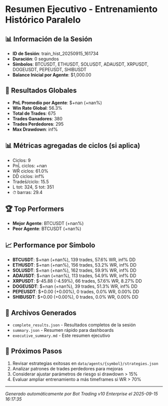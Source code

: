 # Resumen Ejecutivo - Entrenamiento Histórico Paralelo

## 📊 Información de la Sesión
- **ID de Sesión**: train_hist_20250915_161734
- **Duración**: 0 segundos
- **Símbolos**: BTCUSDT, ETHUSDT, SOLUSDT, ADAUSDT, XRPUSDT, DOGEUSDT, PEPEUSDT, SHIBUSDT
- **Balance Inicial por Agente**: $1,000.00

## 🎯 Resultados Globales
- **PnL Promedio por Agente**: $+nan (+nan%)
- **Win Rate Global**: 56.3%
- **Total de Trades**: 675
- **Trades Ganadores**: 380
- **Trades Perdedores**: 295
- **Max Drawdown**: inf%

## 📊 Métricas agregadas de ciclos (si aplica)
- Ciclos: 9
- PnL̄ ciclos: +nan
- WR̄ ciclos: 61.0%
- DD̄ ciclos: inf%
- Trades̄/ciclo: 15.5
- L tot: 324, S tot: 351
- ⏱̄ barras: 29.4


## 🏆 Top Performers
- **Mejor Agente**: BTCUSDT (+nan%)
- **Peor Agente**: BTCUSDT (+nan%)

## 📈 Performance por Símbolo
- **BTCUSDT**: $+nan (+nan%), 139 trades, 57.6% WR, inf% DD
- **ETHUSDT**: $+nan (+nan%), 156 trades, 53.2% WR, inf% DD
- **SOLUSDT**: $+nan (+nan%), 162 trades, 59.9% WR, inf% DD
- **ADAUSDT**: $+nan (+nan%), 113 trades, 54.9% WR, inf% DD
- **XRPUSDT**: $-45.88 (-4.59%), 66 trades, 57.6% WR, 8.27% DD
- **DOGEUSDT**: $+nan (+nan%), 39 trades, 51.3% WR, inf% DD
- **PEPEUSDT**: $+0.00 (+0.00%), 0 trades, 0.0% WR, 0.00% DD
- **SHIBUSDT**: $+0.00 (+0.00%), 0 trades, 0.0% WR, 0.00% DD

## 📁 Archivos Generados
- `complete_results.json` - Resultados completos de la sesión
- `summary.json` - Resumen rápido para dashboards
- `executive_summary.md` - Este resumen ejecutivo

## 🎯 Próximos Pasos
1. Revisar estrategias exitosas en `data/agents/{symbol}/strategies.json`
2. Analizar patrones de trades perdedores para mejoras
3. Considerar ajustar parámetros de riesgo si drawdown > 15%
4. Evaluar ampliar entrenamiento a más timeframes si WR > 70%

---
*Generado automáticamente por Bot Trading v10 Enterprise el 2025-09-15 16:17:35*
